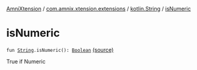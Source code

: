 [AmniXtension](../../index.md) / [com.amnix.xtension.extensions](../index.md) / [kotlin.String](index.md) / [isNumeric](./is-numeric.md)

# isNumeric

`fun `[`String`](https://kotlinlang.org/api/latest/jvm/stdlib/kotlin/-string/index.html)`.isNumeric(): `[`Boolean`](https://kotlinlang.org/api/latest/jvm/stdlib/kotlin/-boolean/index.html) [(source)](https://github.com/AmniX/AmniXTension/tree/master/AmniXtension/src/main/java/com/amnix/xtension/extensions/StringsExtension.kt#L52)

True if Numeric

